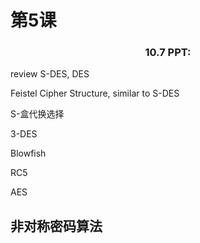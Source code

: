 # 第5课

<center> <h3>10.7 PPT: </h3></center>

review S-DES, DES



Feistel Cipher Structure, similar to S-DES

S-盒代换选择

3-DES

Blowfish

RC5

AES

## 非对称密码算法

